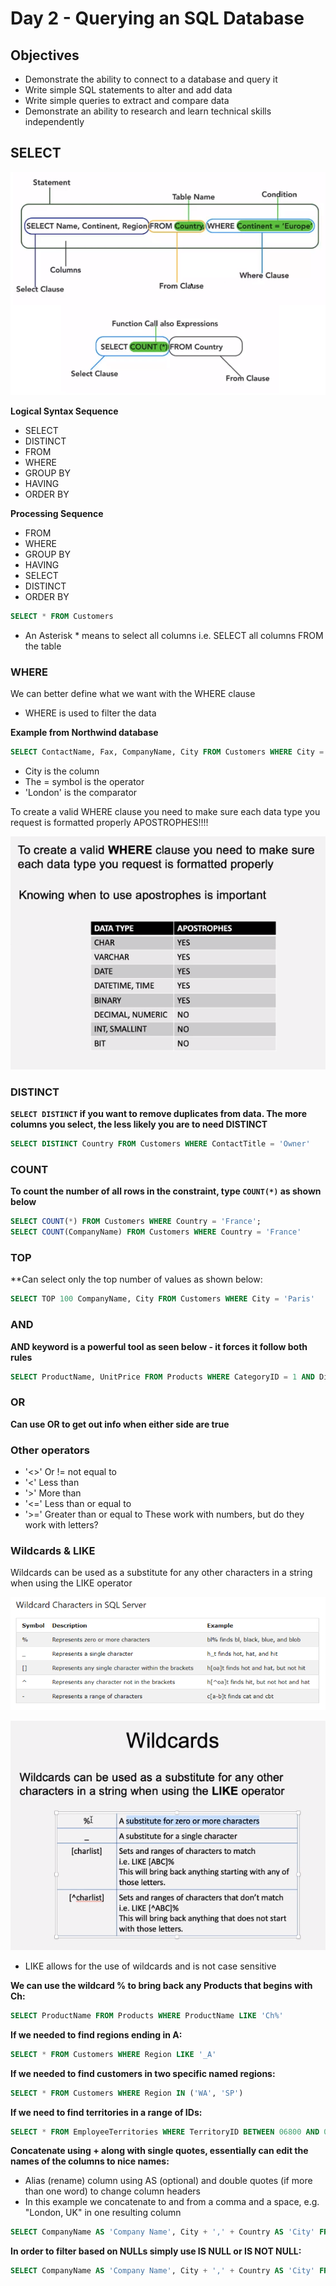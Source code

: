 # Day 2 - Querying an SQL Database
## Objectives
- Demonstrate the ability to connect to a database and query it
- Write simple SQL statements to alter and add data
- Write simple queries to extract and compare data
- Demonstrate an ability to research and learn technical skills independently

## SELECT

![](select.PNG)

**Logical Syntax Sequence**
- SELECT 
- DISTINCT
- FROM 
- WHERE
- GROUP BY
- HAVING
- ORDER BY

**Processing Sequence**
- FROM
- WHERE
- GROUP BY
- HAVING
- SELECT
- DISTINCT
- ORDER BY

```sql
SELECT * FROM Customers
```
- An Asterisk * means to select all columns
i.e. SELECT all columns FROM the table

### WHERE
We can better define what we want with the WHERE clause
- WHERE is used to filter the data 

**Example from Northwind database**
```sql
SELECT ContactName, Fax, CompanyName, City FROM Customers WHERE City = 'London';
```

- City is the column
- The = symbol is the operator
- 'London' is the comparator

To create a valid WHERE clause you need to make sure each data type you request is formatted properly APOSTROPHES!!!!

![](apostrophes.PNG)

### DISTINCT
**`SELECT DISTINCT` if you want to remove duplicates from data. The more columns you select, the less likely you are to need DISTINCT**
```sql
SELECT DISTINCT Country FROM Customers WHERE ContactTitle = 'Owner'
```

### COUNT
**To count the number of all rows in the constraint, type `COUNT(*)` as shown below**

```sql
SELECT COUNT(*) FROM Customers WHERE Country = 'France';
SELECT COUNT(CompanyName) FROM Customers WHERE Country = 'France'
```

### TOP
**Can select only the top number of values as shown below:

```sql
SELECT TOP 100 CompanyName, City FROM Customers WHERE City = 'Paris'
```

### AND
**AND keyword is a powerful tool as seen below - it forces it follow both rules**
```sql
SELECT ProductName, UnitPrice FROM Products WHERE CategoryID = 1 AND Discontinued = '0'
```
### OR
**Can use OR to get out info when either side are true**

### Other operators
- '<>' Or != not equal to
- '<' Less than
- '>' More than
- '<=' Less than or equal to
- '>=' Greater than or equal to
These work with numbers, but do they work with letters?

### Wildcards & LIKE
Wildcards can be used as a substitute for any other characters in a string when using the LIKE operator

![](morewildcards.png)

![](wildcards.PNG)

- LIKE allows for the use of wildcards and is not case sensitive

**We can use the wildcard % to bring back any Products that begins with Ch:**
```sql
SELECT ProductName FROM Products WHERE ProductName LIKE 'Ch%'
```

**If we needed to find regions ending in A:**
```sql
SELECT * FROM Customers WHERE Region LIKE '_A'
```

**If we needed to find customers in two specific named regions:**
```sql
SELECT * FROM Customers WHERE Region IN ('WA', 'SP')
```

**If we need to find territories in a range of IDs:**
```sql
SELECT * FROM EmployeeTerritories WHERE TerritoryID BETWEEN 06800 AND 09999
```

**Concatenate using + along with single quotes, essentially can edit the names of the columns to nice names:**
- Alias (rename) column using AS (optional) and double quotes (if more than one word) to change column headers
- In this example we concatenate to and from a comma and a space, e.g. "London, UK" in one resulting column
```sql
SELECT CompanyName AS 'Company Name', City + ',' + Country AS 'City' FROM Customers
```

**In order to filter based on NULLs simply use IS NULL or IS NOT NULL:**
```sql
SELECT CompanyName AS 'Company Name', City + ',' + Country AS 'City' FROM Customers WHERE Region IS NULL
```
